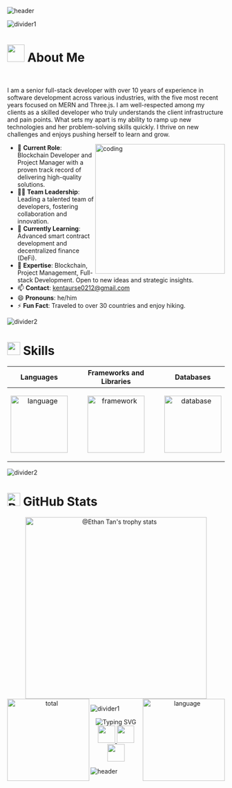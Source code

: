 ![header](https://capsule-render.vercel.app/api?type=waving&color=auto&height=200&section=header&text=Hello,%20I'm%20Code%20Star!%20👋&fontSize=60&animation=fadeIn&fontAlignY=50)

![divider1](https://github.com/kentaurse/kentaurse/blob/main/assests/images/divider1.png)

<!-- <img src="https://raw.githubusercontent.com/Tarikul-Islam-Anik/Animated-Fluent-Emojis/master/Emojis/Hand%20gestures/Waving%20Hand.png" alt="Waving Hand" width="25" height="25" /> -->

<h1>
  <img src="https://user-images.githubusercontent.com/74038190/213844263-a8897a51-32f4-4b3b-b5c2-e1528b89f6f3.png" width="40" /> About Me
</h1>
​
<div>
  <p>
     I am a senior full-stack developer with over 10 years of experience in software development across various industries, with the five most recent years focused on MERN and Three.js.
    I am well-respected among my clients as a skilled developer who truly understands the client infrastructure and pain points. What sets my apart is my ability to ramp up new technologies and her problem-solving skills quickly.  I thrive on new challenges and enjoys pushing herself to learn and grow.
  </p>
  
  <img alt='coding' align='right' height='300' src="https://github.com/kentaurse/kentaurse/blob/main/assests/images/coding.gif" />

  <ul>
  <li>💼 <strong>Current Role</strong>: Blockchain Developer and Project Manager with a proven track record of delivering high-quality solutions.</li>
  <li>👨‍💼 <strong>Team Leadership</strong>: Leading a talented team of developers, fostering collaboration and innovation.</li>
  <li>🌱 <strong>Currently Learning</strong>: Advanced smart contract development and decentralized finance (DeFi).</li>
  <li>💬 <strong>Expertise</strong>: Blockchain, Project Management, Full-stack Development. Open to new ideas and strategic insights.</li>
  <li>📫 <strong>Contact</strong>: <a href="mailto:kentaurse0212@gmail.com"> kentaurse0212@gmail.com</a></li>
  <li>😄 <strong>Pronouns</strong>: he/him</li>
  <li>⚡ <strong>Fun Fact</strong>: Traveled to over 30 countries and enjoy hiking.</li>
</ul>

</div>


![divider2](https://github.com/kentaurse/kentaurse/blob/main/assests/images/divider2.png)

<h1>
  <img src="https://github.com/kentaurse/kentaurse/blob/main/assests/images/code.gif" width ="30"> Skills
</h1>
<div align=''>
<table>
  <thead>
    <tr>
      <th>Languages</th>
      <th>Frameworks and Libraries</th>
      <th>Databases</th>
    </tr>
  </thead>
  <tbody>
    <tr>
      <td>
        <p align="center">
            <img height='132' alt='language' src="https://skillicons.dev/icons?i=js,ts,nodejs,solidity,cpp,cs,php,py,rust,ruby&perline=5" />
        </p>
      </td>
      <td>
        <p align="center">
          <img height='132' alt='framework' src="https://skillicons.dev/icons?i=nestjs,express,laravel,django,react,vue,nextjs,nuxtjs,redux,graphql&perline=5" />
        </p>
      </td>
      <td>
        <p align="center">
          <img height='132' alt='database' src="https://skillicons.dev/icons?i=mongodb,mysql,postgres,sqlite&perline=2" />
        </p>
      </td>
    </tr>
  </tbody>
</table>
</div>

![divider2](https://github.com/kentaurse/kentaurse/blob/main/assests/images/divider2.png)

<h1>
  <img src="https://raw.githubusercontent.com/Tarikul-Islam-Anik/Animated-Fluent-Emojis/master/Emojis/Smilies/Robot.png" alt="Robot" width="30" /> GitHub Stats
</h1>

<div align='center'>
<img src="https://github-profile-trophy.vercel.app/?username=kentaurse&theme=onestar&no-frame=true&column=4&row=2"  height='420' alt="@Ethan Tan's trophy stats"/>
<!-- <div align='center'> -->
<img align='left' height='190' alt='total' src="https://github-readme-stats.vercel.app/api?username=kentaurse&show_icons=true&theme=gotham" />
  
<img align='right' height='190' alt='language' src="https://github-readme-stats.vercel.app/api/top-langs/?username=kentaurse&layout=compact&theme=gotham" />
<!-- </div> -->
<!-- <img src="https://github-readme-activity-graph.vercel.app/graph?username=kentaurse&theme=react-dark&hide_border=true&hide_title=false&area=true&custom_title=Total%20contribution%20graph%20in%20all%20repo" height='295' alt="activity graph"> -->
</div>

![divider1](https://github.com/kentaurse/kentaurse/blob/main/assests/images/divider1.png)

<div align='center'>
<img src="https://readme-typing-svg.demolab.com?font=Fira+Code&size=22&pause=1000&color=F78518&multiline=true&random=false&width=650&height=100&lines=Don't+forget+to+star+the+repositories+you+like;and+follow+me+for+more+updates." alt="Typing SVG" />
</div>

<div align='center'>
  <a href='https://visitcount.itsvg.in' >
    <img src='https://visitcount.itsvg.in/api?id=kentaurse&icon=5&color=6' height='40' />
  </a>
  <a href='https://github.com/kentaurse' >
    <img src='https://img.shields.io/github/followers/kentaurse.svg?style=flat&logo=castro&label=Follow' height='40' />
  </a>
  <a href='https://github.com/kentaurse?tab=repositories' >
    <img src='https://img.shields.io/github/stars/kentaurse.svg?style=flat&logo=starship&logoColor=yellow&label=Star' height='40' />
  </a>
</div>

![header](https://capsule-render.vercel.app/api?type=waving&color=auto&height=200&section=footer&text=Thank%20you%20for%20visiting%20Ethan%20Tan's%20profile!%20🤗​&fontSize=30&animation=fadeIn&fontAlignY=70)
